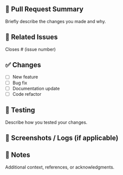 ## 🧾 Pull Request Summary
Briefly describe the changes you made and why.

## 🧩 Related Issues
Closes # (issue number)

## ✅ Changes
- [ ] New feature
- [ ] Bug fix
- [ ] Documentation update
- [ ] Code refactor

## 🧪 Testing
Describe how you tested your changes.

## 📸 Screenshots / Logs (if applicable)

## 🧠 Notes
Additional context, references, or acknowledgments.
